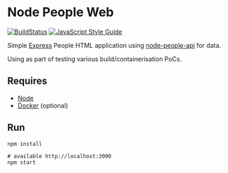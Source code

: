 # Node People Web

[![BuildStatus](https://travis-ci.org/stevenalexander/node-people-web.svg?branch=master)](https://travis-ci.org/stevenalexander/node-people-web?branch=master)
[![JavaScript Style Guide](https://img.shields.io/badge/code%20style-standard-brightgreen.svg)](http://standardjs.com/)

Simple [Express](https://expressjs.com/) People HTML application using [node-people-api](https://github.com/stevenalexander/node-people-api) for data.

Using as part of testing various build/containerisation PoCs.

## Requires

* [Node](https://nodejs.org/en/)
* [Docker](https://www.docker.com/) (optional)

## Run

```
npm install

# available http://localhost:3000
npm start
```
